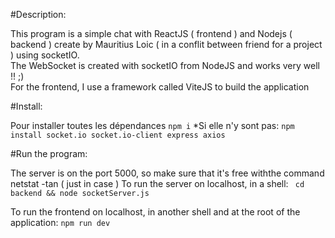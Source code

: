 #Description:

This program is a simple chat with ReactJS ( frontend ) and Nodejs ( backend ) create by Mauritius Loic ( in a conflit between friend for a project ) using socketIO. </br>
The WebSocket is created with socketIO from NodeJS and works very well !! ;)</br>
For the frontend, I use a framework called ViteJS to build the application

#Install:

Pour installer toutes les dépendances
``` npm i ```
*Si elle n'y sont pas:
``` npm install socket.io socket.io-client express axios ```

#Run the program:

The server is on the port 5000, so make sure that it's free withthe command netstat -tan ( just in case )
To run the server on localhost, in a shell:
``` cd backend && node socketServer.js```

To run the frontend on localhost, in another shell and at the root of the application:
``` npm run dev ```
